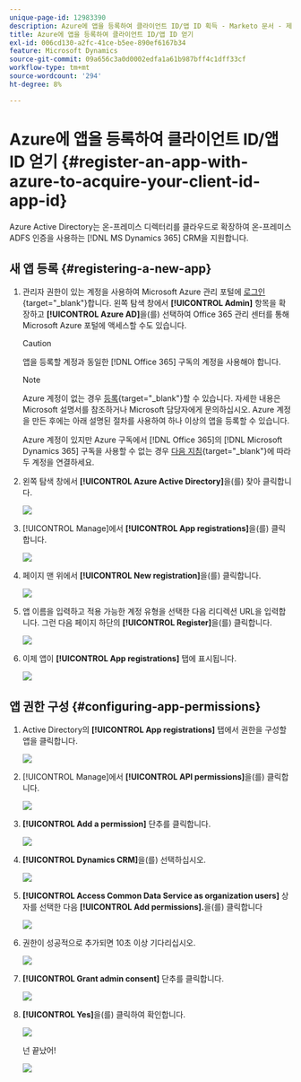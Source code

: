 ```yaml
---
unique-page-id: 12983390
description: Azure에 앱을 등록하여 클라이언트 ID/앱 ID 획득 - Marketo 문서 - 제품 설명서
title: Azure에 앱을 등록하여 클라이언트 ID/앱 ID 얻기
exl-id: 006cd130-a2fc-41ce-b5ee-890ef6167b34
feature: Microsoft Dynamics
source-git-commit: 09a656c3a0d0002edfa1a61b987bff4c1dff33cf
workflow-type: tm+mt
source-wordcount: '294'
ht-degree: 8%

---
```


# Azure에 앱을 등록하여 클라이언트 ID/앱 ID 얻기 {#register-an-app-with-azure-to-acquire-your-client-id-app-id}

Azure Active Directory는 온-프레미스 디렉터리를 클라우드로 확장하여 온-프레미스 ADFS 인증을 사용하는 [!DNL MS Dynamics 365] CRM을 지원합니다.

## 새 앱 등록 {#registering-a-new-app}

1. 관리자 권한이 있는 계정을 사용하여 Microsoft Azure 관리 포털에 [로그인](https://login.microsoftonline.com/){target="_blank"}합니다. 왼쪽 탐색 창에서 **[!UICONTROL Admin]** 항목을 확장하고 **[!UICONTROL Azure AD]**&#x200B;을(를) 선택하여 Office 365 관리 센터를 통해 Microsoft Azure 포털에 액세스할 수도 있습니다.

   >[!CAUTION]
   >
   >앱을 등록할 계정과 동일한 [!DNL Office 365] 구독의 계정을 사용해야 합니다.

   >[!NOTE]
   >
   >Azure 계정이 없는 경우 [등록](https://azure.microsoft.com/en-us/free/){target="_blank"}할 수 있습니다. 자세한 내용은 Microsoft 설명서를 참조하거나 Microsoft 담당자에게 문의하십시오. Azure 계정을 만든 후에는 아래 설명된 절차를 사용하여 하나 이상의 앱을 등록할 수 있습니다.
   >
   >
   >Azure 계정이 있지만 Azure 구독에서 [!DNL Office 365]의 [!DNL Microsoft Dynamics 365] 구독을 사용할 수 없는 경우 [다음 지침](https://msdn.microsoft.com/office/office365/howto/setup-development-environment#bk_CreateAzureSubscription){target="_blank"}에 따라 두 계정을 연결하세요.

1. 왼쪽 탐색 창에서 **[!UICONTROL Azure Active Directory]**&#x200B;을(를) 찾아 클릭합니다.

   ![](assets/two.png)

1. [!UICONTROL Manage]에서 **[!UICONTROL App registrations]**&#x200B;을(를) 클릭합니다.

   ![](assets/three.png)

1. 페이지 맨 위에서 **[!UICONTROL New registration]**&#x200B;을(를) 클릭합니다.

   ![](assets/four.png)

1. 앱 이름을 입력하고 적용 가능한 계정 유형을 선택한 다음 리디렉션 URL을 입력합니다. 그런 다음 페이지 하단의 **[!UICONTROL Register]**&#x200B;을(를) 클릭합니다.

   ![](assets/five.png)

1. 이제 앱이 **[!UICONTROL App registrations]** 탭에 표시됩니다.

   ![](assets/six.png)

## 앱 권한 구성 {#configuring-app-permissions}

1. Active Directory의 **[!UICONTROL App registrations]** 탭에서 권한을 구성할 앱을 클릭합니다.

   ![](assets/seven.png)

1. [!UICONTROL Manage]에서 **[!UICONTROL API permissions]**&#x200B;을(를) 클릭합니다.

   ![](assets/eight.png)

1. **[!UICONTROL Add a permission]** 단추를 클릭합니다.

   ![](assets/nine.png)

1. **[!UICONTROL Dynamics CRM]**&#x200B;을(를) 선택하십시오.

   ![](assets/ten.png)

1. **[!UICONTROL Access Common Data Service as organization users]** 상자를 선택한 다음 **[!UICONTROL Add permissions].**&#x200B;을(를) 클릭합니다

   ![](assets/eleven.png)

1. 권한이 성공적으로 추가되면 10초 이상 기다리십시오.

   ![](assets/twelve.png)

1. **[!UICONTROL Grant admin consent]** 단추를 클릭합니다.

   ![](assets/thirteen.png)

1. **[!UICONTROL Yes]**&#x200B;을(를) 클릭하여 확인합니다.

   ![](assets/fourteen.png)

   넌 끝났어!

   ![](assets/fifteen.png)

